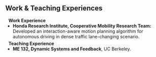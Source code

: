 ## Work & Teaching Experiences

<h4 style="margin:0 10px 0;">Work Experience</h4>

<ul style="margin:0 0 5px;">
  <li><strong>Honda Research Institute, Cooperative Mobility Research Team:</strong> Developed an interaction-aware motion planning algorithm for autonomous driving in dense traffic lane-changing scenario.</li>
</ul>

<h4 style="margin:0 10px 0;">Teaching Experience</h4>

<ul style="margin:0 0 40px;">
  <li><strong>ME 132, Dynamic Systems and Feedback</strong>, UC Berkeley.</li>
</ul>